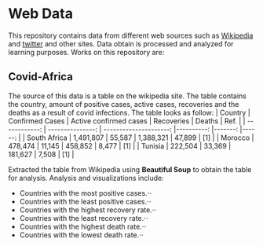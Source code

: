 # Web Data
This repository contains data from different web sources such as [Wikipedia](https://en.wikipedia.org/wiki/Main_Page) and [twitter](https://twitter.com) and other sites.
Data obtain is processed and analyzed for learning purposes. Works on this repository are:

## Covid-Africa
The source of this data is a table on the wikipedia site. The table contains the country, amount of positive cases, active cases, recoveries and the deaths as a result of covid infections.
The table looks as follow:
| Country       | Confirmed Cases  | Active confirmed cases | Recoveries | Deaths  | Ref.   |
| ------------: | ---------------: | ---------------------: |----------: |-------: |------: |
| South Africa  | 1,491,807        | 55,587                 | 1,388,321  | 47,899  |	[1] |
| Morocco       |   478,474        | 11,145                 |   458,852  |  8,477  |	[1] |
| Tunisia       |   222,504        | 33,369                 |   181,627  |  7,508  |	[1] |

Extracted the table from Wikipedia using **Beautiful Soup** to obtain the table for analysis.
Analysis and visualizations include:
* Countries with the most positive cases.⋅⋅
* Countries with the least positive cases.⋅⋅
* Countries with the highest recovery rate.⋅⋅
* Countries with the least recovery rate.⋅⋅
* Countries with the highest death rate.⋅⋅
* Countries with the lowest death rate.⋅⋅

